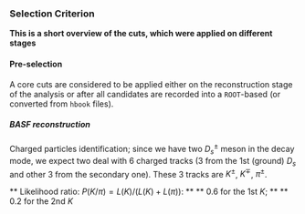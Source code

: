 ### Selection Criterion
**This is a short overview of the cuts, which were applied on different stages**

#### Pre-selection
A core cuts are considered to be applied either on the reconstruction stage of the analysis or after all candidates are recorded into a ```ROOT```-based (or converted from ```hbook``` files).

##### BASF reconstruction

Charged particles identification;
since we have two $D_{s}^{\pm}$ meson in the decay mode, we expect two deal with 6 charged tracks (3 from the 1st (ground) $D_{s}$ and other 3 from the secondary one). These 3 tracks are $K^{\pm}$, $K^{\mp}$, $\pi^{\pm}$.

** Likelihood ratio: $P(K/\pi) = L(K)/(L(K) + L(\pi))$:
** ** $0.6$ for the 1st $K$;
** ** $0.2$ for the 2nd $K$


